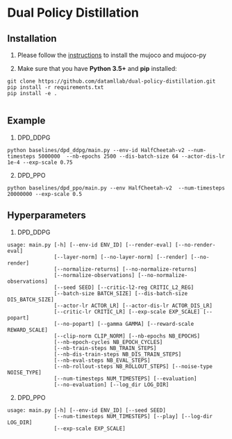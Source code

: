
# Dual Policy Distillation 

## Installation
1. Please follow the [instructions](https://github.com/openai/mujoco-py/blob/master/README.md) to install the mujoco and mujoco-py


2. Make sure that you have **Python 3.5+** and **pip** installed:
```
git clone https://github.com/datamllab/dual-policy-distillation.git
pip install -r requirements.txt
pip install -e .
	
```

## Example
1. DPD\_DDPG
```
python baselines/dpd_ddpg/main.py --env-id HalfCheetah-v2 --num-timesteps 5000000  --nb-epochs 2500 --dis-batch-size 64 --actor-dis-lr 1e-4 --exp-scale 0.75
```

2. DPD\_PPO
```
python baselines/dpd_ppo/main.py --env HalfCheetah-v2  --num-timesteps 20000000 --exp-scale 0.5
```


## Hyperparameters
1. DPD\_DDPG
```
usage: main.py [-h] [--env-id ENV_ID] [--render-eval] [--no-render-eval]
               [--layer-norm] [--no-layer-norm] [--render] [--no-render]
               [--normalize-returns] [--no-normalize-returns]
               [--normalize-observations] [--no-normalize-observations]
               [--seed SEED] [--critic-l2-reg CRITIC_L2_REG]
               [--batch-size BATCH_SIZE] [--dis-batch-size DIS_BATCH_SIZE]
               [--actor-lr ACTOR_LR] [--actor-dis-lr ACTOR_DIS_LR]
               [--critic-lr CRITIC_LR] [--exp-scale EXP_SCALE] [--popart]
               [--no-popart] [--gamma GAMMA] [--reward-scale REWARD_SCALE]
               [--clip-norm CLIP_NORM] [--nb-epochs NB_EPOCHS]
               [--nb-epoch-cycles NB_EPOCH_CYCLES]
               [--nb-train-steps NB_TRAIN_STEPS]
               [--nb-dis-train-steps NB_DIS_TRAIN_STEPS]
               [--nb-eval-steps NB_EVAL_STEPS]
               [--nb-rollout-steps NB_ROLLOUT_STEPS] [--noise-type NOISE_TYPE]
               [--num-timesteps NUM_TIMESTEPS] [--evaluation]
               [--no-evaluation] [--log_dir LOG_DIR]
```

2. DPD\_PPO
```
usage: main.py [-h] [--env-id ENV_ID] [--seed SEED]
               [--num-timesteps NUM_TIMESTEPS] [--play] [--log-dir LOG_DIR]
               [--exp-scale EXP_SCALE]
```

